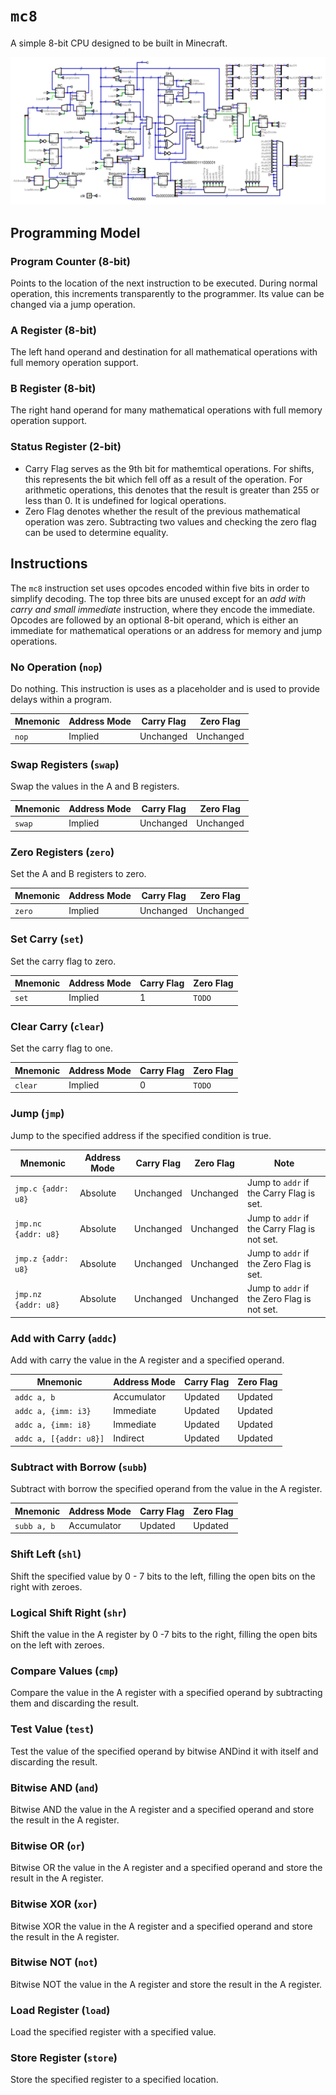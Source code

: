 # `mc8`
A simple 8-bit CPU designed to be built in Minecraft.

![sim_pic](sim_pic.png)

## Programming Model

### Program Counter (8-bit)
Points to the location of the next instruction to be executed. During normal operation, this increments transparently to the programmer. Its value can be changed via a jump operation.

### A Register (8-bit)
The left hand operand and destination for all mathematical operations with full memory operation support.

### B Register (8-bit)
The right hand operand for many mathematical operations with full memory operation support.

### Status Register (2-bit)
- Carry Flag serves as the 9th bit for mathemtical operations. For shifts, this represents the bit which fell off as a result of the operation. For arithmetic operations, this denotes that the result is greater than 255 or less than 0. It is undefined for logical operations.
- Zero Flag denotes whether the result of the previous mathematical operation was zero. Subtracting two values and checking the zero flag can be used to determine equality.

## Instructions
The `mc8` instruction set uses opcodes encoded within five bits in order to simplify decoding. The top three bits are unused except for an *add with carry and small immediate* instruction, where they encode the immediate. Opcodes are followed by an optional 8-bit operand, which is either an immediate for mathematical operations or an address for memory and jump operations.

### No Operation (`nop`)
Do nothing. This instruction is uses as a placeholder and is used to provide delays within a program.

| Mnemonic | Address Mode | Carry Flag | Zero Flag |
| -------- | ------------ | ---------- | --------- |
| `nop`    | Implied      | Unchanged  | Unchanged |

### Swap Registers (`swap`)
Swap the values in the A and B registers.

| Mnemonic | Address Mode | Carry Flag | Zero Flag |
| -------- | ------------ | ---------- | --------- |
| `swap`   | Implied      | Unchanged  | Unchanged |

### Zero Registers (`zero`)
Set the A and B registers to zero.

| Mnemonic | Address Mode | Carry Flag | Zero Flag |
| -------- | ------------ | ---------- | --------- |
| `zero`   | Implied      | Unchanged  | Unchanged |

### Set Carry (`set`)
Set the carry flag to zero.

| Mnemonic | Address Mode | Carry Flag | Zero Flag |
| -------- | ------------ | ---------- | --------- |
| `set`    | Implied      | 1          | `TODO`    |

### Clear Carry (`clear`)
Set the carry flag to one.

| Mnemonic | Address Mode | Carry Flag | Zero Flag |
| -------- | ------------ | ---------- | --------- |
| `clear`  | Implied      | 0          | `TODO`    |

### Jump (`jmp`)
Jump to the specified address if the specified condition is true.

| Mnemonic            | Address Mode | Carry Flag | Zero Flag | Note                                         |
| ------------------- | ------------ | ---------- | --------- | -------------------------------------------- |
| `jmp.c {addr: u8}`  | Absolute     | Unchanged  | Unchanged | Jump to `addr` if the Carry Flag is set.     |
| `jmp.nc {addr: u8}` | Absolute     | Unchanged  | Unchanged | Jump to `addr` if the Carry Flag is not set. |
| `jmp.z {addr: u8}`  | Absolute     | Unchanged  | Unchanged | Jump to `addr` if the Zero Flag is set.      |
| `jmp.nz {addr: u8}` | Absolute     | Unchanged  | Unchanged | Jump to `addr` if the Zero Flag is not set.  |

### Add with Carry (`addc`)
Add with carry the value in the A register and a specified operand.

| Mnemonic               | Address Mode | Carry Flag            | Zero Flag |
| ---------------------- | ------------ | --------------------- | --------- |
| `addc a, b`            | Accumulator  | Updated               | Updated   |
| `addc a, {imm: i3}`    | Immediate    | Updated               | Updated   |
| `addc a, {imm: i8}`    | Immediate    | Updated               | Updated   |
| `addc a, [{addr: u8}]` | Indirect     | Updated               | Updated   |

### Subtract with Borrow (`subb`)
Subtract with borrow the specified operand from the value in the A register.

| Mnemonic               | Address Mode | Carry Flag            | Zero Flag |
| ---------------------- | ------------ | --------------------- | --------- |
| `subb a, b`            | Accumulator  | Updated               | Updated   |

### Shift Left (`shl`)
Shift the specified value by 0 - 7 bits to the left, filling the open bits on the right with zeroes.

### Logical Shift Right (`shr`)
Shift the value in the A register by 0 -7 bits to the right, filling the open bits on the left with zeroes.

### Compare Values (`cmp`)
Compare the value in the A register with a specified operand by subtracting them and discarding the result.

### Test Value (`test`)
Test the value of the specified operand by bitwise ANDind it with itself and discarding the result.

### Bitwise AND (`and`)
Bitwise AND the value in the A register and a specified operand and store the result in the A register.

### Bitwise OR (`or`)
Bitwise OR the value in the A register and a specified operand and store the result in the A register.

### Bitwise XOR (`xor`)
Bitwise XOR the value in the A register and a specified operand and store the result in the A register.

### Bitwise NOT (`not`)
Bitwise NOT the value in the A register and store the result in the A register.

### Load Register (`load`)
Load the specified register with a specified value.

### Store Register (`store`)
Store the specified register to a specified location.
